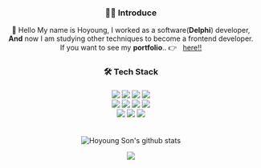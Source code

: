 <!--
**17-sss/17-sss** is a ✨ _special_ ✨ repository because its `README.md` (this file) appears on your GitHub profile.

Here are some ideas to get you started:

- 🔭 I’m currently working on ...
- 🌱 I’m currently learning ...
- 👯 I’m looking to collaborate on ...
- 🤔 I’m looking for help with ...
- 💬 Ask me about ...
- 📫 How to reach me: ...
- 😄 Pronouns: ...
- ⚡ Fun fact: ...
- 🚀 Blog : Blog Link
- ❄ Velog : Velog Link 
-->
<!-- 
- 🌱 I’m currently learning JavaScript, React, Redux, Node.js, express, MySQL.. 
- 😤 I want to be a fullstack developer.
- 📫 How to reach me: xzxking17@gmail.com
-->
<!--
// 2021.09.28 이전
## Welcome to my Github site. 
👋 Hello My name is Hoyoung, I worked as a software(**Delphi**) developer,   
  **And** now I am studying other techniques to become a frontend developer.
- 🌱 I’m currently learning **JavaScript, React, Redux, Node.js, express, MySQL**.

My major is **physical education:running:**, and I first got to know **IT💻** through educational institution since winter 2017.<br/>
I have project experience using Java & Spring Framework (In educational institution) and After getting a job,<br/>I used Delphi to maintain and develop company software.

![Hoyoung Son's github stats](https://github-readme-stats.vercel.app/api?username=17-sss)
[![Hits](https://hits.seeyoufarm.com/api/count/incr/badge.svg?url=https%3A%2F%2Fgithub.com%2F17-sss&count_bg=%2379C83D&title_bg=%23555555&icon=&icon_color=%23E7E7E7&title=hits&edge_flat=false)](https://hits.seeyoufarm.com)
-->


<!-- --><!-- --><!-- --><!-- --><!-- --><!-- --><!-- --><!-- --><!-- --><!-- --><!-- --><!-- --><!-- --><!-- --><!-- --><!-- -->

<div align="center">
<!-- 
<img src="https://capsule-render.vercel.app/api?type=waving&color=auto&height=150&section=header&text=HoyoungSon 🦖&fontSize=70&animation=twinkling" alt="header" />
-->
 
### 🧑‍💻 Introduce

👋 Hello My name is Hoyoung, I worked as a software(**Delphi**) developer,  
**And** now I am studying other techniques to become a frontend developer.  
If you want to see my **portfolio**.. 👉 &nbsp; [here!!](https://17-sss.github.io/portfolio/) 

  <h3>🛠 Tech Stack</h3>
  <div style="padding: 4px 0">
    <div>
      <img
        src="https://img.shields.io/badge/HTML-E34F26?style=flat-square&logo=HTML5&logoColor=white"
      />
      <img
        src="https://img.shields.io/badge/CSS-1572B6?style=flat-square&logo=CSS3&logoColor=white"
      />
      <img
        src="https://img.shields.io/badge/JavaScript-F7DF1E?style=flat-square&logo=JavaScript&logoColor=white"
      />
      <img
        src="https://img.shields.io/badge/TypeScript-3178C6?style=flat-square&logo=TypeScript&logoColor=white"
      />
    </div>
    <div>
      <img
        src="https://img.shields.io/badge/Webpack-8DD6F9?style=flat-square&logo=Webpack&logoColor=white"
      />
      <img
        src="https://img.shields.io/badge/Babel-F9DC3E?style=flat-square&logo=Babel&logoColor=white"
      />
      <img
        src="https://img.shields.io/badge/React-61DAFB?style=flat-square&logo=React&logoColor=white"
      />     
     <img
        src="https://img.shields.io/badge/Recoil-3578E5?style=flat-square&logo=React&logoColor=white"
      />
      <!--
      <img
        src="https://img.shields.io/badge/React Router-61DAFB?style=flat-square&logo=ReactRouter&logoColor=white"
      /> 
      --> 
    </div>
    <div>
      <img
        src="https://img.shields.io/badge/Sass-CC6699?style=flat-square&logo=Sass&logoColor=white"
      />
      <img
        src="https://img.shields.io/badge/styled components-DB7093?style=flat-square&logo=styled-components&logoColor=white"
      />
      <img
        src="https://img.shields.io/badge/Material UI-0081CB?style=flat-square&logo=Material-UI&logoColor=white"
      />
    </div>
  </div>
  <!--
  <div style="padding: 4px 0">
    <h4>👾 Backend</h4>
    <img
      src="https://img.shields.io/badge/Node.js-339933?style=flat-square&logo=Node.js&logoColor=white"
    />
    <img
      src="https://img.shields.io/badge/express-000000?style=flat-square&logo=Express&logoColor=white"
    />
    <img
      src="https://img.shields.io/badge/MySQL-4479A1?style=flat-square&logo=mysql&logoColor=white"
    />
  </div>
  -->
 <!--
  <div style="padding: 4px 0">
    <h4>🔩 Tools</h4>
    <img src="https://img.shields.io/badge/Git-F05032?style=flat-square&logo=Git&logoColor=white" />
    
    <img
      src="https://img.shields.io/badge/Figma-F24E1E?style=flat-square&logo=Figma&logoColor=white"
    />
  
    <img
      src="https://img.shields.io/badge/Visual Studio Code-007ACC?style=flat-square&logo=VisualStudioCode&logoColor=white"
    />
    <img
      src="https://img.shields.io/badge/Notion-000000?style=flat-square&logo=Notion&logoColor=white"
    />
  </div>
  -->
  <br />
  <div>
    <p>
      <img
        alt="Hoyoung Son's github stats"
        src="https://github-readme-stats.vercel.app/api?username=17-sss"
      />
      <!--
      <img
        alt="Most Used Languages"
        src="https://github-readme-stats.vercel.app/api/top-langs/?username=17-sss&layout=compact"
      />
      -->
    </p>
    <p>
      <img
        src="https://hits.seeyoufarm.com/api/count/incr/badge.svg?url=https%3A%2F%2Fgithub.com%2F17-sss&count_bg=%2379C83D&title_bg=%23555555&icon=&icon_color=%23E7E7E7&title=hits&edge_flat=false"
      />
    </p>
  </div>
</div>
